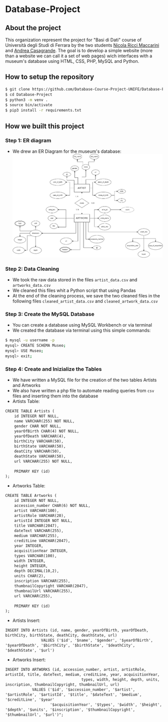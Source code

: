 # Database-Project

## About the project
This organization represent the project for "Basi di Dati" course of Università degli Studi di Ferrara by the two students [Nicola Ricci Maccarini](https://github.com/nicolariccimaccarini) and [Andrea Casagrande](https://github.com/casagra]).
The goal is to develop a simple website (more than a website we can call it a set of web pages) wich interfaces with a museum's database using HTML, CSS, PHP, MySQL and Python.

## How to setup the repository
```zsh
$ git clone https://github.com/Database-Course-Project-UNIFE/Database-Project
$ cd Database-Project
$ python3 -m venv .
$ source bin/activate
$ pip3 install -r requirements.txt
```

## How we built this project
### Step 1: ER diagram
- We drew an ER Diagram for the museum's database:
![](ER-diagram/er.jpg)

### Step 2: Data Cleaning
- We took the raw data stored in the files `artist_data.csv` and `artworks_data.csv`
- We cleaned this files whit a Python script that using Pandas 
- At the end of the cleaning process, we save the two cleaned files in the following files `cleaned_artist_data.csv` and `cleaned_artwork_data.csv` 

### Step 3: Create the MySQL Database
- You can create a database using MySQL Workbench or via terminal
- We created the database via terminal using this simple commands:
```zsh
$ mysql -u username -p 
mysql> CREATE SCHEMA Museo;
mysql> USE Museo;
mysql> exit;
```

### Step 4: Create and Inizialize the Tables
- We have written a MySQL file for the creation of the two tables Artists and Artworks
- We also have written a php file to automate reading queries from `csv` files and inserting them into the database
- Artists Table:
```MySQL
CREATE TABLE Artists (
    id INTEGER NOT NULL,
    name VARCHAR(255) NOT NULL,
    gender CHAR NOT NULL,
    yearOfBirth CHAR(4) NOT NULL,
    yearOfDeath VARCHAR(4),
    birthCity VARCHAR(50),
    birthState VARCHAR(50),
    deatCity VARCHAR(50),
    deathState VARCHAR(50),
    url VARCHAR(255) NOT NULL,
    
    PRIMARY KEY (id)
);
```
- Artworks Table:
```MySQL
CREATE TABLE Artworks (
    id INTEGER NOT NULL,
    accession_number CHAR(6) NOT NULL,
    artist VARCHAR(100),
    artistRole VARCHAR(20),
    artistId INTEGER NOT NULL,
	title VARCHAR(2047),
    dateText VARCHAR(255),
    medium VARCHAR(255),
    creditLine VARCHAR(2047),
    year INTEGER,
    acquisitionYear INTEGER,
    types VARCHAR(100),
    width INTEGER,
    height INTEGER,
    depth DECIMAL(10,2),
    units CHAR(2),
    inscription VARCHAR(255),
    thumbnailCopyright VARCHAR(2047),
    thumbnailUrl VARCHAR(255),
    url VARCHAR(255),
    
    PRIMARY KEY (id)
);
```

- Artists Insert:
```MySQL
INSERT INTO Artists (id, name, gender, yearOfBirth, yearOfDeath, birthCity, birthState, deathCity, deathState, url)
                VALUES ('$id', '$name', '$gender', '$yearOfBirth', '$yearOfDeath', '$birthCity', '$birthState', '$deathCity', '$deathState', '$url')
```

- Artworks Insert:
```MySQL
INSERT INTO ARTWORKS (id, accession_number, artist, artistRole, artistId, title, dateText, medium, creditLine, year, acquisitionYear, 
                                  types, width, height, depth, units, inscription, thumbnailCopyright, thumbnailUrl, url)
            VALUES ('$id', '$accession_number', '$artist', '$artistRole', '$artistId', '$title', '$dateText', '$medium', '$creditLine', '$year'
                    '$acquisitionYear', '$types', '$width', '$height', '$depth', '$units', '$inscription', '$thumbnailCopyright', '$thumbnailUrl', '$url')";
```
